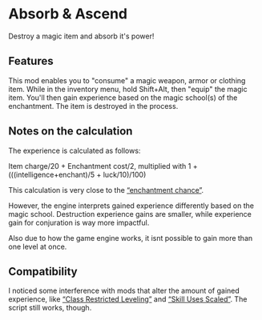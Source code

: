 # Absorb & Ascend
Destroy a magic item and absorb it's power!

## Features

This mod enables you to "consume" a magic weapon, armor or clothing item. While in the inventory menu, hold Shift+Alt, then "equip" the magic item. You'll then gain experience based on the magic school(s) of the enchantment. The item is destroyed in the process.

## Notes on the calculation

The experience is calculated as follows:

Item charge/20 + Enchantment cost/2, multiplied with 1 + (((intelligence+enchant)/5 + luck/10)/100)

This calculation is very close to the [“enchantment chance”](https://en.uesp.net/wiki/Morrowind:Enchant#Enchanting_items).

However, the engine interprets gained experience differently based on the magic school. Destruction experience gains are smaller, while experience gain for conjuration is way more impactful.

Also due to how the game engine works, it isnt possible to gain more than one level at once. 

## Compatibility

I noticed some interference with mods that alter the amount of gained experience, like [“Class Restricted Leveling”](https://www.nexusmods.com/morrowind/mods/54832) and [“Skill Uses Scaled”](https://www.nexusmods.com/morrowind/mods/54267). The script still works, though.